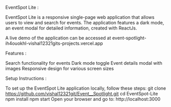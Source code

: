 EventSpot Lite :

EventSpot Lite is a responsive single-page web application that allows users to view and search for events. The application features a dark mode, an event modal for detailed information, created with ReactJs.

A live demo of the application can be accessed at event-spotlight-ih4ouokhl-vishal12321gits-projects.vercel.app

Features :

Search functionality for events
Dark mode toggle
Event details modal with images
Responsive design for various screen sizes

Setup Instructions :

To set up the EventSpot Lite application locally, follow these steps:
git clone https://github.com/vishal12321git/Event__Spotlight.git
cd EventSpot-Lite
npm install
npm start
Open your browser and go to: http://localhost:3000
